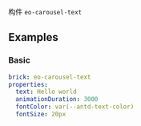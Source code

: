 构件 `eo-carousel-text`

## Examples

### Basic

```yaml preview
brick: eo-carousel-text
properties:
  text: Hello world
  animationDuration: 3000
  fontColor: var(--antd-text-color)
  fontSize: 20px
```
